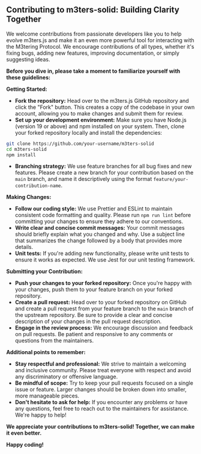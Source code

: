 ## Contributing to m3ters-solid: Building Clarity Together

We welcome contributions from passionate developers like you to help evolve m3ters.js and make it an even more powerful tool for interacting with the M3tering Protocol. We encourage contributions of all types, whether it's fixing bugs, adding new features, improving documentation, or simply suggesting ideas.

**Before you dive in, please take a moment to familiarize yourself with these guidelines:**

**Getting Started:**

- **Fork the repository:** Head over to the m3ters.js GitHub repository and click the "Fork" button. This creates a copy of the codebase in your own account, allowing you to make changes and submit them for review.
- **Set up your development environment:** Make sure you have Node.js (version 19 or above) and npm installed on your system. Then, clone your forked repository locally and install the dependencies:

```bash
git clone https://github.com/your-username/m3ters-solid
cd m3ters-solid
npm install
```

- **Branching strategy:** We use feature branches for all bug fixes and new features. Please create a new branch for your contribution based on the `main` branch, and name it descriptively using the format `feature/your-contribution-name`.

**Making Changes:**

- **Follow our coding style:** We use Prettier and ESLint to maintain consistent code formatting and quality. Please run `npm run lint` before committing your changes to ensure they adhere to our conventions.
- **Write clear and concise commit messages:** Your commit messages should briefly explain what you changed and why. Use a subject line that summarizes the change followed by a body that provides more details.
- **Unit tests:** If you're adding new functionality, please write unit tests to ensure it works as expected. We use Jest for our unit testing framework.

**Submitting your Contribution:**

- **Push your changes to your forked repository:** Once you're happy with your changes, push them to your feature branch on your forked repository.
- **Create a pull request:** Head over to your forked repository on GitHub and create a pull request from your feature branch to the `main` branch of the upstream repository. Be sure to provide a clear and concise description of your changes in the pull request description.
- **Engage in the review process:** We encourage discussion and feedback on pull requests. Be patient and responsive to any comments or questions from the maintainers.

**Additional points to remember:**

- **Stay respectful and professional:** We strive to maintain a welcoming and inclusive community. Please treat everyone with respect and avoid any discriminatory or offensive language.
- **Be mindful of scope:** Try to keep your pull requests focused on a single issue or feature. Larger changes should be broken down into smaller, more manageable pieces.
- **Don't hesitate to ask for help:** If you encounter any problems or have any questions, feel free to reach out to the maintainers for assistance. We're happy to help!

**We appreciate your contributions to m3ters-solid! Together, we can make it even better.**

**Happy coding!**
